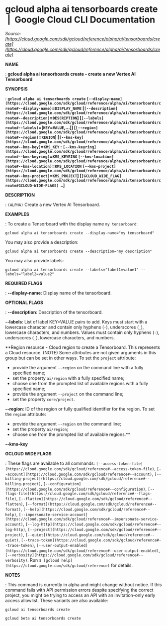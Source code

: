 # gcloud alpha ai tensorboards create  |  Google Cloud CLI Documentation

*Source: [https://cloud.google.com/sdk/gcloud/reference/alpha/ai/tensorboards/create](https://cloud.google.com/sdk/gcloud/reference/alpha/ai/tensorboards/create)*

**NAME**

: **gcloud alpha ai tensorboards create - create a new Vertex AI Tensorboard**

**SYNOPSIS**

: **`gcloud alpha ai tensorboards create` `[--display-name](https://cloud.google.com/sdk/gcloud/reference/alpha/ai/tensorboards/create#--display-name)`=`DISPLAY_NAME` [`[--description](https://cloud.google.com/sdk/gcloud/reference/alpha/ai/tensorboards/create#--description)`=`DESCRIPTION`] [`[--labels](https://cloud.google.com/sdk/gcloud/reference/alpha/ai/tensorboards/create#--labels)`=[`KEY`=`VALUE`,…]] [`[--region](https://cloud.google.com/sdk/gcloud/reference/alpha/ai/tensorboards/create#--region)`=`REGION`] [`[--kms-key](https://cloud.google.com/sdk/gcloud/reference/alpha/ai/tensorboards/create#--kms-key)`=`KMS_KEY` : `[--kms-keyring](https://cloud.google.com/sdk/gcloud/reference/alpha/ai/tensorboards/create#--kms-keyring)`=`KMS_KEYRING` `[--kms-location](https://cloud.google.com/sdk/gcloud/reference/alpha/ai/tensorboards/create#--kms-location)`=`KMS_LOCATION` `[--kms-project](https://cloud.google.com/sdk/gcloud/reference/alpha/ai/tensorboards/create#--kms-project)`=`KMS_PROJECT`] [`[GCLOUD_WIDE_FLAG](https://cloud.google.com/sdk/gcloud/reference/alpha/ai/tensorboards/create#GCLOUD-WIDE-FLAGS) …`]**

**DESCRIPTION**

: `(ALPHA)` Create a new Vertex AI Tensorboard.

**EXAMPLES**

: To create a Tensorboard with the display name `my tensorboard`:

```
gcloud alpha ai tensorboards create --display-name="my tensorboard"
```

You may also provide a description:

```
gcloud alpha ai tensorboards create --description="my description"
```

You may also provide labels:

```
gcloud alpha ai tensorboards create --labels="label1=value1" --labels="label2=value2"
```

**REQUIRED FLAGS**

: **--display-name**:
Display name of the tensorboard.

**OPTIONAL FLAGS**

: **--description**:
Description of the tensorboard.

**--labels**:
List of label KEY=VALUE pairs to add.
Keys must start with a lowercase character and contain only hyphens
(`-`), underscores (`_`), lowercase characters, and
numbers. Values must contain only hyphens (`-`), underscores
(`_`), lowercase characters, and numbers.

**Region resource - Cloud region to create a Tensorboard. This represents a Cloud
resource. (NOTE) Some attributes are not given arguments in this group but can
be set in other ways.
To set the `project` attribute:

- provide the argument `--region` on the command line with a fully
specified name;
- set the property `ai/region` with a fully specified name;
- choose one from the prompted list of available regions with a fully specified
name;
- provide the argument `--project` on the command line;
- set the property `core/project`.

**--region**:
ID of the region or fully qualified identifier for the region.
To set the `region` attribute:

- provide the argument `--region` on the command line;
- set the property `ai/region`;
- choose one from the prompted list of available regions.**

**--kms-key**

**GCLOUD WIDE FLAGS**

: These flags are available to all commands: `[--access-token-file](https://cloud.google.com/sdk/gcloud/reference#--access-token-file)`,
`[--account](https://cloud.google.com/sdk/gcloud/reference#--account)`, `[--billing-project](https://cloud.google.com/sdk/gcloud/reference#--billing-project)`,
`[--configuration](https://cloud.google.com/sdk/gcloud/reference#--configuration)`,
`[--flags-file](https://cloud.google.com/sdk/gcloud/reference#--flags-file)`,
`[--flatten](https://cloud.google.com/sdk/gcloud/reference#--flatten)`, `[--format](https://cloud.google.com/sdk/gcloud/reference#--format)`, `[--help](https://cloud.google.com/sdk/gcloud/reference#--help)`, `[--impersonate-service-account](https://cloud.google.com/sdk/gcloud/reference#--impersonate-service-account)`,
`[--log-http](https://cloud.google.com/sdk/gcloud/reference#--log-http)`,
`[--project](https://cloud.google.com/sdk/gcloud/reference#--project)`, `[--quiet](https://cloud.google.com/sdk/gcloud/reference#--quiet)`, `[--trace-token](https://cloud.google.com/sdk/gcloud/reference#--trace-token)`, `[--user-output-enabled](https://cloud.google.com/sdk/gcloud/reference#--user-output-enabled)`,
`[--verbosity](https://cloud.google.com/sdk/gcloud/reference#--verbosity)`.
Run `$ [gcloud help](https://cloud.google.com/sdk/gcloud/reference)` for details.

**NOTES**

: This command is currently in alpha and might change without notice. If this
command fails with API permission errors despite specifying the correct project,
you might be trying to access an API with an invitation-only early access
allowlist. These variants are also available:

```
gcloud ai tensorboards create
```

```
gcloud beta ai tensorboards create
```